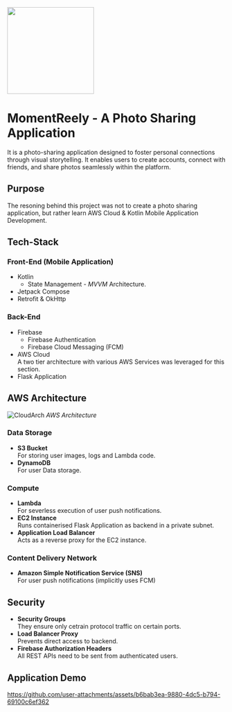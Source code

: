 
<img src="https://github.com/user-attachments/assets/9081bcfc-538e-4263-be43-10850603046f" width="200" />

# MomentReely - A Photo Sharing Application

It is a photo-sharing application designed to foster personal connections through visual storytelling. It enables users to create accounts, connect with friends, and share photos seamlessly within the platform. 

## Purpose
The resoning behind this project was not to create a photo sharing application, but rather learn AWS Cloud & Kotlin Mobile Application Development.

## Tech-Stack

### Front-End (Mobile Application)
- Kotlin
  - State Management - _MVVM_ Architecture.
- Jetpack Compose
- Retrofit & OkHttp

### Back-End
- Firebase
  - Firebase Authentication
  - Firebase Cloud Messaging (FCM)
- AWS Cloud <br>
  A two tier architecture with various AWS Services was leveraged for this section.
- Flask Application

## AWS Architecture
![CloudArch](https://github.com/user-attachments/assets/3b882fd5-287e-4cd2-96b4-dd99f688c84b)
*AWS Architecture*

### Data Storage
- **S3 Bucket** <br> For storing user images, logs and Lambda code.
- **DynamoDB** <br> For user Data storage.
### Compute
- **Lambda** <br> For severless execution of user push notifications.
- **EC2 Instance** <br> Runs containerised Flask Application as backend in a private subnet.
- **Application Load Balancer** <br> Acts as a reverse proxy for the EC2 instance.
### Content Delivery Network
- **Amazon Simple Notification Service (SNS)** <br> For user push notifications (implicitly uses FCM)


## Security
- **Security Groups** <br> They ensure only cetrain protocol traffic on certain ports.
- **Load Balancer Proxy** <br> Prevents direct access to backend.
- **Firebase Authorization Headers** <br> All REST APIs need to be sent from authenticated users.

## Application Demo

https://github.com/user-attachments/assets/b6bab3ea-9880-4dc5-b794-69100c6ef362

